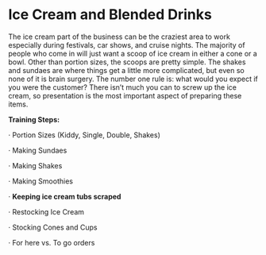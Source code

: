 # Ice Cream and Blended Drinks

The ice cream part of the business can be the craziest area to work especially during festivals, car shows, and cruise nights. The majority of people who come in will just want a scoop of ice cream in either a cone or a bowl. Other than portion sizes, the scoops are pretty simple. The shakes and sundaes are where things get a little more complicated, but even so none of it is brain surgery. The number one rule is: what would you expect if you were the customer? There isn’t much you can to screw up the ice cream, so presentation is the most important aspect of preparing these items.    

**Training Steps:**

·         Portion Sizes \(Kiddy, Single, Double, Shakes\)

·         Making Sundaes

·         Making Shakes

·         Making Smoothies

·         **Keeping ice cream tubs scraped**

·         Restocking Ice Cream

·         Stocking Cones and Cups

·         For here vs. To go orders

